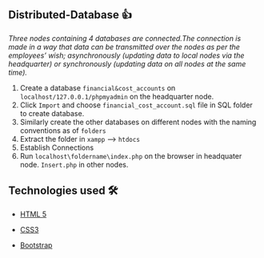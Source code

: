 ## Distributed-Database :+1:

*Three nodes containing 4 databases are connected.The connection is made in a way that data can be transmitted over the nodes as per the employees’ wish; asynchronously (updating data to local nodes via the headquarter) or synchronously (updating data on all nodes at the same time).*

1. Create a database `financial&cost_accounts` on `localhost/127.0.0.1/phpmyadmin` on the headquarter node.
2. Click `Import` and choose `financial_cost_account.sql` file in SQL folder to create database.
3. Similarly create the other databases on different nodes with the naming conventions as of `folders`
4. Extract the folder in `xampp` --> `htdocs`
5. Establish Connections
6. Run `localhost\foldername\index.php` on the browser in headquater node. `Insert.php` in other nodes.


## Technologies used 🛠️

- [HTML 5](https://www.w3schools.com/html/)

- [CSS3](https://www.w3schools.com/css/default.asp) 

- [Bootstrap](https://getbootstrap.com/docs/4.4/getting-started/introduction/) 
